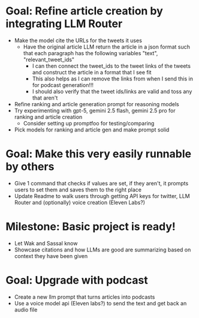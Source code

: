 # Goal: Refine article creation by integrating LLM Router
- Make the model cite the URLs for the tweets it uses 
    - Have the original article LLM return the article in a json format such that each paragraph has the following variables "text", "relevant_tweet_ids"
        - I can then connect the tweet_ids to the tweet links of the tweets and construct the article in a format that I see fit
        - This also helps as I can remove the links from when I send this in for podcast generation!!!
        - I should also verify that the tweet ids/links are valid and toss any that aren't
- Refine ranking and article generation prompt for reasoning models
- Try experimenting with gpt-5, gemini 2.5 flash, gemini 2.5 pro for ranking and article creation
    - Consider setting up promptfoo for testing/comparing
- Pick models for ranking and article gen and make prompt solid

# Goal: Make this very easily runnable by others 
- Give 1 command that checks if values are set, if they aren't, it prompts users to set them and saves them to the right place
- Update Readme to walk users through getting API keys for twitter, LLM Router and (optionally) voice creation (Eleven Labs?)


# Milestone: Basic project is ready!
- Let Wak and Sassal know
- Showcase citations and how LLMs are good are summarizing based on context they have been given


# Goal: Upgrade with podcast 
- Create a new llm prompt that turns articles into podcasts
- Use a voice model api (Eleven labs?) to send the text and get back an audio file